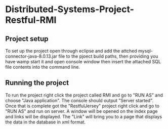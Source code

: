 # Distributed-Systems-Project-Restful-RMI

## Project setup
To set up the project open through eclipse and add the attched mysql-connector-java-8.0.13.jar file to the pjoect build paths, then providing you have wamp start it and open console window then insert the attached SQL file contents into the command line.

## Running the project
To run the project right click the project called RMI and go to "RUN AS" and choose "Java application". The console should output "Server started". Once that is complete got the "RestfulJersey" project right click and go to "RUN AS" and run on server. A window will be opened on the index page and links will be displayed. The "Link" will bring you to a page that displays the data in the database in xml format.
